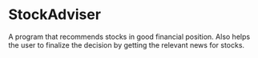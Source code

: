 # StockAdviser
A program that recommends stocks in good financial position. 
Also helps the user to finalize the decision by getting the relevant news for stocks.

